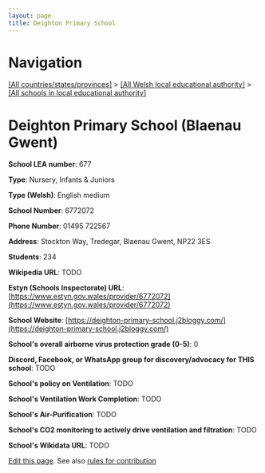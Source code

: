 ```yaml
---
layout: page
title: Deighton Primary School
---
```

# Navigation

[[All countries/states/provinces]](../../..) > [[All Welsh local educational authority]](../..) > [[All schools in local educational authority]](..)

# Deighton Primary School (Blaenau Gwent)

**School LEA number**: 677

**Type**: Nursery, Infants & Juniors

**Type (Welsh)**: English medium

**School Number**: 6772072

**Phone Number**: 01495 722567

**Address**: Stockton Way, Tredegar, Blaenau Gwent, NP22 3ES

**Students**: 234

**Wikipedia URL**: TODO

**Estyn (Schools Inspectorate) URL**: [https://www.estyn.gov.wales/provider/6772072](https://www.estyn.gov.wales/provider/6772072)

**School Website**: [https://deighton-primary-school.j2bloggy.com/](https://deighton-primary-school.j2bloggy.com/)

**School's overall airborne virus protection grade (0-5)**: 0

**Discord, Facebook, or WhatsApp group for discovery/advocacy for THIS school**: TODO

**School's policy on Ventilation**: TODO

**School's Ventilation Work Completion**: TODO

**School's Air-Purification**: TODO

**School's CO2 monitoring to actively drive ventilation and filtration**: TODO

**School's Wikidata URL**: TODO




[Edit this page](https://github.com/ventilate-schools/Wales/edit/prif/./Blaenau_Gwent/Deighton_Primary_School.md). See also [rules for contribution](../../../contribution-rules/)